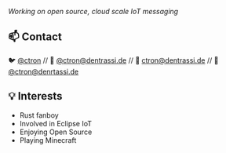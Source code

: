*Working on open source, cloud scale IoT messaging*

## 📫 Contact

:bird: [@ctron](https://twitter.com/ctron "Twitter") // 🐘 [@ctron@dentrassi.de](https://mastodon.dentrassi.de/@ctron "Mastodon") // :incoming_envelope: [ctron@dentrassi.de](mailto:ctron@dentrassi.de "E-Mail") // 💬 [@ctron@denrtassi.de](https://matrix.to/#/@ctron:dentrassi.de "Matrix")

## 💡 Interests

* Rust fanboy
* Involved in Eclipse IoT
* Enjoying Open Source
* Playing Minecraft


<!--
**ctron/ctron** is a ✨ _special_ ✨ repository because its `README.md` (this file) appears on your GitHub profile.

Here are some ideas to get you started:

- 🔭 I’m currently working on ...
- 🌱 I’m currently learning ...
- 👯 I’m looking to collaborate on ...
- 🤔 I’m looking for help with ...
- 💬 Ask me about ...
- 📫 How to reach me: ...
- 😄 Pronouns: ...
- ⚡ Fun fact: ...
-->
